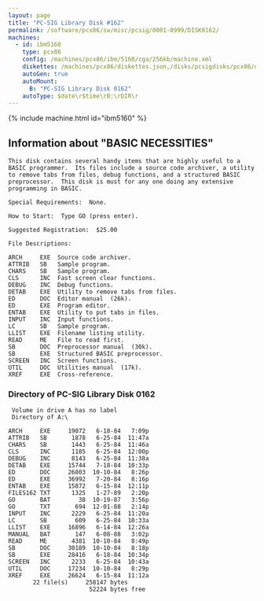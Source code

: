```yaml
---
layout: page
title: "PC-SIG Library Disk #162"
permalink: /software/pcx86/sw/misc/pcsig/0001-0999/DISK0162/
machines:
  - id: ibm5160
    type: pcx86
    config: /machines/pcx86/ibm/5160/cga/256kb/machine.xml
    diskettes: /machines/pcx86/diskettes.json,/disks/pcsigdisks/pcx86/diskettes.json
    autoGen: true
    autoMount:
      B: "PC-SIG Library Disk 0162"
    autoType: $date\r$time\rB:\rDIR\r
---
```


{% include machine.html id="ibm5160" %}

## Information about "BASIC NECESSITIES"

    This disk contains several handy items that are highly useful to a
    BASIC programmer.  Its files include a source code archiver, a utility
    to remove tabs from files, debug functions, and a structured BASIC
    preprocessor.  This disk is must for any one doing any extensive
    programming in BASIC.
    
    Special Requirements:  None.
    
    How to Start:  Type GO (press enter).
    
    Suggested Registration:  $25.00
    
    File Descriptions:
    
    ARCH     EXE  Source code archiver.
    ATTRIB   SB   Sample program.
    CHARS    SB   Sample program.
    CLS      INC  Fast screen clear functions.
    DEBUG    INC  Debug functions.
    DETAB    EXE  Utility to remove tabs from files.
    ED       DOC  Editor manual  (26k).
    ED       EXE  Program editor.
    ENTAB    EXE  Utility to put tabs in files.
    INPUT    INC  Input functions.
    LC       SB   Sample program.
    LLIST    EXE  Filename listing utility.
    READ     ME   File to read first.
    SB       DOC  Preprocessor manual  (30k).
    SB       EXE  Structured BASIC preprocessor.
    SCREEN   INC  Screen functions.
    UTIL     DOC  Utilities manual  (17k).
    XREF     EXE  Cross-reference.

### Directory of PC-SIG Library Disk 0162

     Volume in drive A has no label
     Directory of A:\

    ARCH     EXE     19072   6-18-84   7:09p
    ATTRIB   SB       1878   6-25-84  11:47a
    CHARS    SB       1443   6-25-84  11:46a
    CLS      INC      1185   6-25-84  12:00p
    DEBUG    INC      8143   6-25-84  11:38a
    DETAB    EXE     15744   7-18-84  10:33p
    ED       DOC     26803  10-10-84   8:26p
    ED       EXE     36992   7-20-84   8:16p
    ENTAB    EXE     15872   6-15-84  12:11p
    FILES162 TXT      1325   1-27-89   2:20p
    GO       BAT        38  10-19-87   3:56p
    GO       TXT       694  12-01-88   2:14p
    INPUT    INC      2229   6-25-84  11:20a
    LC       SB        609   6-25-84  10:33a
    LLIST    EXE     16896   6-14-84  12:26a
    MANUAL   BAT       147   6-08-88   3:02p
    READ     ME       4381  10-10-84   8:49p
    SB       DOC     30189  10-10-84   8:18p
    SB       EXE     28416   6-18-84  10:34p
    SCREEN   INC      2233   6-25-84  10:43a
    UTIL     DOC     17234  10-10-84   8:29p
    XREF     EXE     26624   6-15-84  11:12a
           22 file(s)     258147 bytes
                           52224 bytes free
